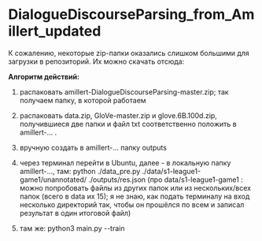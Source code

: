 # DialogueDiscourseParsing_from_Amillert_updated

К сожалению, некоторые zip-папки оказались слишком большими для загрузки в репозиторий. Их можно скачать отсюда: 

__Алгоритм действий:__

1. распаковать amillert-DialogueDiscourseParsing-master.zip; так получаем папку, в которой работаем

2. распаковать data.zip, GloVe-master.zip и glove.6B.100d.zip, получившиеся две папки и файл txt соответственно положить в amillert-... . 

3. вручную создать в amillert-... папку outputs

4. через терминал перейти в Ubuntu, далее - в локальную папку amillert-..., там: python ./data_pre.py ./data/s1-league1-game1/unannotated/ ./outputs/res.json
  (про data/s1-league1-game1 : можно попробовать файлы из других папок или из нескольких/всех папок (всего в data их 15); я не знаю, как подать терминалу на вход несколько 
  директорий так, чтобы он прошёлся по всем и записал результат в один итоговой файл)
  
5. там же: python3 main.py --train

